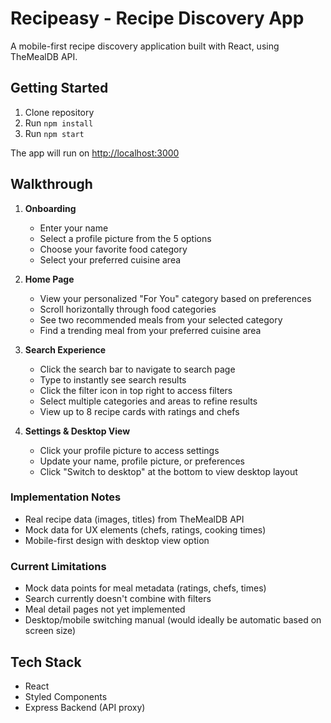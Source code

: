 # Recipeasy - Recipe Discovery App

A mobile-first recipe discovery application built with React, using TheMealDB API.

## Getting Started

1. Clone repository
2. Run `npm install`
3. Run `npm start`

The app will run on [http://localhost:3000](http://localhost:3000)

## Walkthrough

1. **Onboarding**

   - Enter your name
   - Select a profile picture from the 5 options
   - Choose your favorite food category
   - Select your preferred cuisine area

2. **Home Page**

   - View your personalized "For You" category based on preferences
   - Scroll horizontally through food categories
   - See two recommended meals from your selected category
   - Find a trending meal from your preferred cuisine area

3. **Search Experience**

   - Click the search bar to navigate to search page
   - Type to instantly see search results
   - Click the filter icon in top right to access filters
   - Select multiple categories and areas to refine results
   - View up to 8 recipe cards with ratings and chefs

4. **Settings & Desktop View**
   - Click your profile picture to access settings
   - Update your name, profile picture, or preferences
   - Click "Switch to desktop" at the bottom to view desktop layout

### Implementation Notes

- Real recipe data (images, titles) from TheMealDB API
- Mock data for UX elements (chefs, ratings, cooking times)
- Mobile-first design with desktop view option

### Current Limitations

- Mock data points for meal metadata (ratings, chefs, times)
- Search currently doesn't combine with filters
- Meal detail pages not yet implemented
- Desktop/mobile switching manual (would ideally be automatic based on screen size)

## Tech Stack

- React
- Styled Components
- Express Backend (API proxy)
